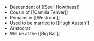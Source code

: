 - Descendent of [[Sevil Howthess]]
- Cousin of [[Camilla Tenver]]
- Remains in [[Westruun]]
- Used to be married to [[Hugh Austan]]
- Aristocrat
- Will be at the [[Big Ball]]
